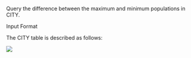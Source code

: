 
Query the difference between the maximum and minimum populations in CITY.

Input Format

The CITY table is described as follows:


<img src="https://s3.amazonaws.com/hr-challenge-images/8137/1449729804-f21d187d0f-CITY.jpg">
